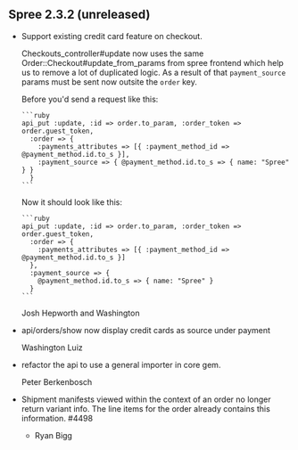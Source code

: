## Spree 2.3.2 (unreleased) ##

*   Support existing credit card feature on checkout.

    Checkouts_controller#update now uses the same Order::Checkout#update_from_params
    from spree frontend which help us to remove a lot of duplicated logic. As a
    result of that `payment_source` params must be sent now outsite the `order` key.

    Before you'd send a request like this:

        ```ruby
        api_put :update, :id => order.to_param, :order_token => order.guest_token,
          :order => {
            :payments_attributes => [{ :payment_method_id => @payment_method.id.to_s }],
            :payment_source => { @payment_method.id.to_s => { name: "Spree" } }
          }
        ```

    Now it should look like this:

        ```ruby
        api_put :update, :id => order.to_param, :order_token => order.guest_token,
          :order => {
            :payments_attributes => [{ :payment_method_id => @payment_method.id.to_s }]
          },
          :payment_source => {
            @payment_method.id.to_s => { name: "Spree" }
          }
        ```

    Josh Hepworth and Washington

*   api/orders/show now display credit cards as source under payment

    Washington Luiz

*   refactor the api to use a general importer in core gem.

    Peter Berkenbosch

* Shipment manifests viewed within the context of an order no longer return variant info. The line items for the order already contains this information. #4498

    * Ryan Bigg